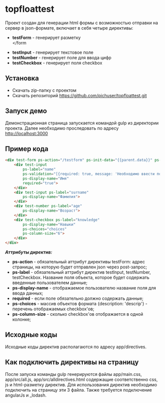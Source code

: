 # topfloattest
Проект создан для генерации html формы с возможностью отправки на сервер в json-формате, включает в себя четыре директивы:
* **testForm** - генерирует разметку <form></form
* **testInput** - генерирует текстовое поле
* **testNumber** - генерирует поле для ввода цифр
* **testCheckbox** - генерирует поля checkbox

## Установка
* Скачать zip-папку с проектом
* Скачать репозиторий https://github.com/pichuser/topfloattest.git

## Запуск демо
Демонстрационная страница запускается командой gulp из директории проекта. Далее необходимо проследовать по адресу [http://localhost:3000](http://localhost:3000)

## Пример кода
```html
<div test-form ps-action="/testform" ps-init-data="{{parent.data}}" ps-form-name="Анкета">
    <div test-input
        ps-label="name"
        ps-validation="[{required: true, message: 'Необходимо ввести поле}]"
        ps-display-name="Имя"
        required="true">
    </div>
    <div test-input ps-label="surname"
        ps-display-name="Фамилия">
    </div>
    <div test-number ps-label="age"
        ps-display-name="Возраст">
    </div>
    <div test-checkbox ps-label="knowledge"
        ps-display-name="Навыки"
        ps-choices="choices"
        ps-column-size="6">
    </div>
</div>
```
_**Аттрибуты директив:**_
* **ps-action** - обязательный аттрибут директивы testForm: адрес страницы, на которую будет отправлен json через post-запрос;
* **ps-label** - обязательный аттрибут директив testInput, testNumber, testCheckbox. Название поля объекта, которое будет содержать введенные пользователем данные;
* **ps-display-name** - отображаемое пользователю название поля для ввода данных;
* **required** - если поле обязательно должно содержать данные;
* **ps-choices** - массив объектов формата {description: 'descrip'} - перечень отображаемых checkbox'ов;
* **ps-column-size** - сколько checkbox'ов отображается в одной колонке;

## Исходные коды
Исходные коды директив располагаются по адресу app/directives. 

## Как подключить директивы на страницу
После запуска команды gulp генерируются файлы app/main.css, app/src/all.js, app/src/alldirectives.html содержащие соответственно css, js и html-разметку директив. Для использования директив необходимо подключить на страницу эти 3 файла. Также требуется подключение angularJs и _lodash.
